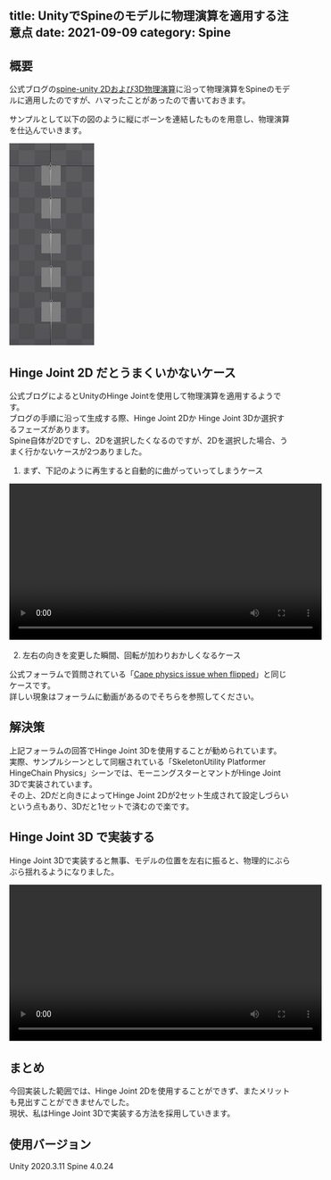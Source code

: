 title: UnityでSpineのモデルに物理演算を適用する注意点
date: 2021-09-09
category: Spine
---

## 概要

公式ブログの[spine-unity 2Dおよび3D物理演算](http://ja.esotericsoftware.com/blog/2D-and-3D-physics-for-spine-unity)に沿って物理演算をSpineのモデルに適用したのですが、ハマったことがあったので書いておきます。

サンプルとして以下の図のように縦にボーンを連結したものを用意し、物理演算を仕込んでいきます。

![サンプル](/img/2021-09-09-hinge-physics/sample.jpg)


## Hinge Joint 2D だとうまくいかないケース

公式ブログによるとUnityのHinge Jointを使用して物理演算を適用するようです。  
ブログの手順に沿って生成する際、Hinge Joint 2Dか Hinge Joint 3Dか選択するフェーズがあります。  
Spine自体が2Dですし、2Dを選択したくなるのですが、2Dを選択した場合、うまく行かないケースが2つありました。  

1. まず、下記のように再生すると自動的に曲がっていってしまうケース  
   

<video src="/img/2021-09-09-hinge-physics/2dhinge.mp4" width="560"  controls></video>


2. 左右の向きを変更した瞬間、回転が加わりおかしくなるケース  

公式フォーラムで質問されている「[Cape physics issue when flipped](http://ja.esotericsoftware.com/forum/Cape-physics-issue-when-flipped-13685?hilit=physics%20unity&p=60494&utm_source=pocket_mylist)」と同じケースです。  
詳しい現象はフォーラムに動画があるのでそちらを参照してください。  

## 解決策

上記フォーラムの回答でHinge Joint 3Dを使用することが勧められています。  
実際、サンプルシーンとして同梱されている「SkeletonUtility Platformer HingeChain Physics」シーンでは、モーニングスターとマントがHinge Joint 3Dで実装されています。  
その上、2Dだと向きによってHinge Joint 2Dが2セット生成されて設定しづらいという点もあり、3Dだと1セットで済むので楽です。

## Hinge Joint 3D で実装する

Hinge Joint 3Dで実装すると無事、モデルの位置を左右に振ると、物理的にぶらぶら揺れるようになりました。   

<video src="/img/2021-09-09-hinge-physics/3dhinge.mp4" width="560"  controls></video>


## まとめ

今回実装した範囲では、Hinge Joint 2Dを使用することができず、またメリットも見出すことができませんでした。  
現状、私はHinge Joint 3Dで実装する方法を採用していきます。

## 使用バージョン

Unity 2020.3.11
Spine 4.0.24